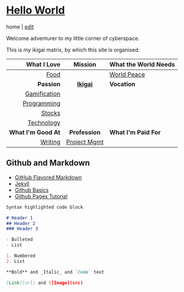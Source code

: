 # [Hello World](https://alwinwoo.github.io/)
home | [edit](https://github.com/alwinwoo/alwinwoo.github.io/edit/master/index.md)

Welcome adventurer to my little corner of cyberspace.

This is my ikigai matrix, by which this site is organised:

What I Love                                       | Mission               | What the World Needs
---:                                              | :---:                 | :---
[Food](#)                                         |                       | [World Peace](#)
**Passion**                                       | [**Ikigai**](https://alwinwoo.github.io/ikigai.html)     | **Vocation**
[Gamification](#)                                 |                       |
[Programming](#)                                  |                       | 
[Stocks](https://alwinwoo.github.io/stocks.html)  |                       |
[Technology](#)                                   |                       |
**What I'm Good At**                              | **Profession**        | **What I'm Paid For**
[Writing](#)                                      | [Project Mgmt](#)     |                                               

## Github and Markdown
- [GitHub Flavored Markdown](https://guides.github.com/features/mastering-markdown/)
- [Jekyll](https://jekyllrb.com/)
- [Github Basics](https://help.github.com/categories/github-pages-basics/)
- [Github Pages Tutorial](https://biodata-club.github.io/githubPagesTutorial/)

```markdown
Syntax highlighted code block

# Header 1
## Header 2
### Header 3

- Bulleted
- List

1. Numbered
2. List

**Bold** and _Italic_ and `Code` text

[Link](url) and ![Image](src)
```

